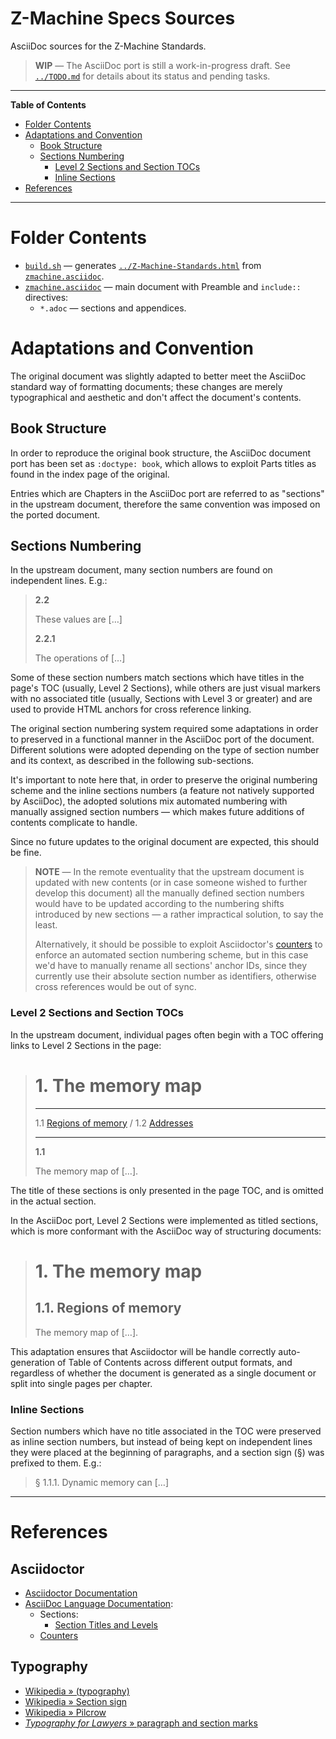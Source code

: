 # Z-Machine Specs Sources

AsciiDoc sources for the Z-Machine Standards.

> **WIP** — The AsciiDoc port is still a work-in-progress draft.
> See [`../TODO.md`][TODO] for details about its status and pending tasks.

-----

**Table of Contents**

<!-- MarkdownTOC autolink="true" bracket="round" autoanchor="false" lowercase="only_ascii" uri_encoding="true" levels="1,2,3" -->

- [Folder Contents](#folder-contents)
- [Adaptations and Convention](#adaptations-and-convention)
    - [Book Structure](#book-structure)
    - [Sections Numbering](#sections-numbering)
        - [Level 2 Sections and Section TOCs](#level-2-sections-and-section-tocs)
        - [Inline Sections](#inline-sections)
- [References](#references)

<!-- /MarkdownTOC -->

-----

# Folder Contents

- [`build.sh`][build.sh] — generates [`../Z-Machine-Standards.html`][zmachine html] from [`zmachine.asciidoc`][zmachine ad].
- [`zmachine.asciidoc`][zmachine ad] — main document with Preamble and `include::` directives:
    + `*.adoc` — sections and appendices.

# Adaptations and Convention

The original document was slightly adapted to better meet the AsciiDoc standard way of formatting documents; these changes are merely typographical and aesthetic and don't affect the document's contents.

## Book Structure

In order to reproduce the original book structure, the AsciiDoc document port has been set as `:doctype: book`, which allows to exploit Parts titles as found in the index page of the original.

Entries which are Chapters in the AsciiDoc port are referred to as "sections" in the upstream document, therefore the same convention was imposed on the ported document.

## Sections Numbering

In the upstream document, many section numbers are found on independent lines. E.g.:

> **2.2**
>
> These values are […]
>
> **2.2.1**
>
> The operations of […]

Some of these section numbers match sections which have titles in the page's TOC (usually, Level 2 Sections), while others are just visual markers with no associated title (usually, Sections with Level 3 or greater) and are used to provide HTML anchors for cross reference linking.

The original section numbering system required some adaptations in order to preserved in a functional manner in the AsciiDoc port of the document.
Different solutions were adopted depending on the type of section number and its context, as described in the following sub-sections.

It's important to note here that, in order to preserve the original numbering scheme and the inline sections numbers (a feature not natively supported by AsciiDoc), the adopted solutions mix automated numbering with manually assigned section numbers — which makes future additions of contents complicate to handle.

Since no future updates to the original document are expected, this should be fine.

> **NOTE** — In the remote eventuality that the upstream document is updated with new contents (or in case someone wished to further develop this document) all the manually defined section numbers would have to be updated according to the numbering shifts introduced by new sections — a rather impractical solution, to say the least.
>
> Alternatively, it should be possible to exploit Asciidoctor's [counters] to enforce an automated section numbering scheme, but in this case we'd have to manually rename all sections' anchor IDs, since they currently use their absolute section number as identifiers, otherwise cross references would be out of sync.

### Level 2 Sections and Section TOCs

In the upstream document, individual pages often begin with a TOC offering links to Level 2 Sections in the page:

> # 1. The memory map
>
> ---
>
> 1.1 [Regions of memory](#) / 1.2 [Addresses](#)
>
> ---
>
> **1.1**
>
> The memory map of […].

The title of these sections is only presented in the page TOC, and is omitted in the actual section.

In the AsciiDoc port, Level 2 Sections were implemented as titled sections, which is more conformant with the AsciiDoc way of structuring documents:

> # 1. The memory map
>
> ## 1.1. Regions of memory
>
> The memory map of […].

This adaptation ensures that Asciidoctor will be handle correctly auto-generation of Table of Contents across different output formats, and regardless of whether the document is generated as a single document or split into single pages per chapter.

### Inline Sections

Section numbers which have no title associated in the TOC were preserved as inline section numbers, but instead of being kept on independent lines they were placed at the beginning of paragraphs, and a section sign (§) was prefixed to them. E.g.:

> § 1.1.1.  Dynamic memory can […]


-------------------------------------------------------------------------------

# References

<!-- MarkdownTOC:excluded -->
## Asciidoctor

- [Asciidoctor Documentation]
- [AsciiDoc Language Documentation]:
    + Sections:
        * [Section Titles and Levels]
    + [Counters]


<!-- MarkdownTOC:excluded -->
## Typography

- [Wikipedia » (typography)]
- [Wikipedia » Section sign]
- [Wikipedia » Pilcrow]
- [_Typography for Lawyers_ » paragraph and section marks]

<!-----------------------------------------------------------------------------
                               REFERENCE LINKS
------------------------------------------------------------------------------>


<!-- project files -->

[build.sh]: ./build.sh "View script source"
[zmachine ad]: ./zmachine.asciidoc "View source document"

[zmachine html]: ../Z-Machine-Standards.html "View HTML output file"
[TODO]: ../TODO.md "View the list of pending tasks..."

<!-- Asciidoctor -->

[Asciidoctor Documentation]: https://docs.asciidoctor.org/asciidoctor/latest/ "Asciidoctor Documentation at asciidoctor.org"

[AsciiDoc Language Documentation]: https://docs.asciidoctor.org/asciidoc/latest/ "AsciiDoc Language Documentation at asciidoctor.org"
[Counters]: https://docs.asciidoctor.org/asciidoc/latest/attributes/counters/ "learn more about counters on Asciidoctor's Language Documentation"
[Section Titles and Levels]: https://docs.asciidoctor.org/asciidoc/latest/sections/titles-and-levels/ "learn more about Section Titles and Levels on Asciidoctor's Language Documentation"

<!-- typography links -->

[Wikipedia » Pilcrow]: https://en.wikipedia.org/wiki/Pilcrow
[Wikipedia » Section sign]: https://en.wikipedia.org/wiki/Section_sign
[Wikipedia » (typography)]: https://en.wikipedia.org/wiki/Section_(typography)

[_Typography for Lawyers_ » paragraph and section marks]: https://typographyforlawyers.com/paragraph-and-section-marks.html

<!-- EOF -->
